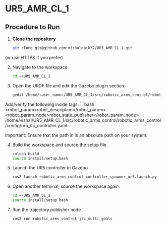 # UR5_AMR_CL_1

## Procedure to Run

1. **Clone the repository**
   ```bash
   git clone git@github.com:vishalnaik37/UR5_AMR_CL_1.git

(or use HTTPS if you prefer)

2. Navigate to the workspace
   ```bash
   cd ~/UR5_AMR_CL_1

3. Open the URDF file and edit the Gazebo plugin section:
    ```bash
   gedit /home/<user_name>/UR5_AMR_CL_1/src/robotic_arms_control/robotic_arms_control/urdf/ur5.urdf
Add/verify the following inside <gazebo> tags:
     ```bash
   <gazebo>   
  <plugin name="gazebo_ros2_control" filename="libgazebo_ros2_control.so">
    <robot_param>robot_description</robot_param>
    <robot_param_node>robot_state_publisher</robot_param_node>
    <parameters>
      /home/vishal/UR5_AMR_CL_1/src/robotic_arms_control/robotic_arms_control/config/ur5_itc_controller.yaml
    </parameters>
  </plugin>
</gazebo>

Important: Ensure that the path in <parameters> is an absolute path on your system.


4. Build the workspace and source the setup file
   ```bash
   colcon build
   source install/setup.bash

5. Launch the UR5 controller in Gazebo
    ```bash
   ros2 launch robotic_arms_control controller_spawner_ur5.launch.py

6. Open another terminal, source the workspace again:
    ```bash
   cd ~/UR5_AMR_CL_1
   source install/setup.bash

7. Run the trajectory publisher node
    ```bash
   ros2 run robotic_arms_control jtc_multi_goals

